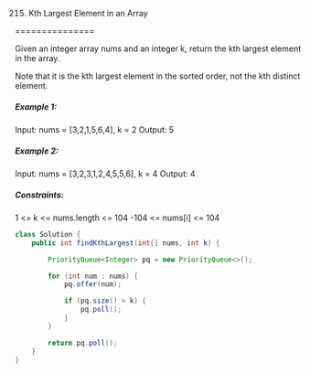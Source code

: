215. Kth Largest Element in an Array

===============

Given an integer array nums and an integer k, return the kth largest element in the array.

Note that it is the kth largest element in the sorted order, not the kth distinct element.

##### Example 1:

Input: nums = [3,2,1,5,6,4], k = 2
Output: 5

##### Example 2:

Input: nums = [3,2,3,1,2,4,5,5,6], k = 4
Output: 4

##### Constraints:

1 <= k <= nums.length <= 104
-104 <= nums[i] <= 104

```java
class Solution {
    public int findKthLargest(int[] nums, int k) {

        PriorityQueue<Integer> pq = new PriorityQueue<>();

        for (int num : nums) {
            pq.offer(num);

            if (pq.size() > k) {
                pq.poll();
            }
        }

        return pq.poll();
    }
}
```


